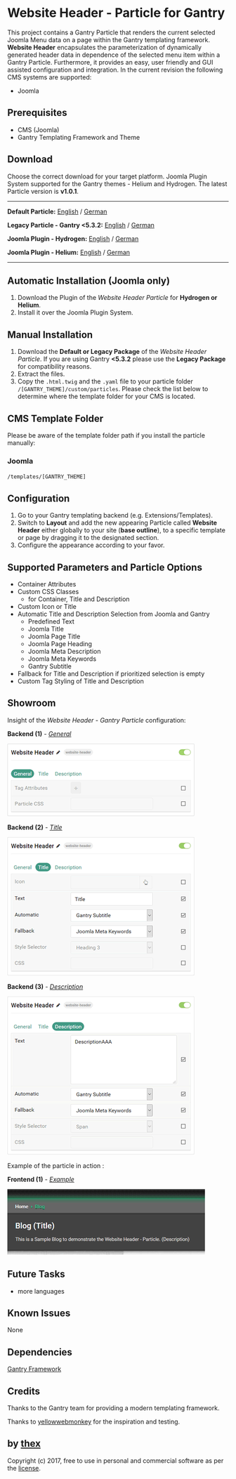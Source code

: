 # Website Header - Particle for Gantry
This project contains a Gantry Particle that renders the current selected Joomla Menu data on a page within the Gantry templating framework. **Website Header** encapsulates the parameterization of dynamically generated header data in dependence of the selected menu item within a Gantry Particle. Furthermore, it provides an easy, user friendly and GUI assisted configuration and integration. In the current revision the following CMS systems are supported:
* Joomla

## Prerequisites
* CMS (Joomla)
* Gantry Templating Framework and Theme

## Download
Choose the correct download for your target platform. Joomla Plugin System supported for the Gantry themes - Helium and Hydrogen. The latest Particle version is **v1.0.1**.

___
**Default Particle:**
[English](https://github.com/thexmanxyz/Website-Header-Gantry/releases/download/v1.0.1/wsh.particle.only.EN.v1.0.1.zip) / [German](https://github.com/thexmanxyz/Website-Header-Gantry/releases/download/v1.0.1/wsh.particle.only.DE.v1.0.1.zip)

**Legacy Particle - Gantry <5.3.2:**
[English](https://github.com/thexmanxyz/Website-Header-Gantry/releases/download/v1.0.1/wsh.particle.only.legacy.EN.v1.0.1.zip) / [German](https://github.com/thexmanxyz/Website-Header-Gantry/releases/download/v1.0.1/wsh.particle.only.legacy.DE.v1.0.1.zip)

**Joomla Plugin - Hydrogen:**
[English](https://github.com/thexmanxyz/Website-Header-Gantry/releases/download/v1.0.1/wsh.j3.hydrogen.EN.v1.0.1.zip) / [German](https://github.com/thexmanxyz/Website-Header-Gantry/releases/download/v1.0.1/wsh.j3.hydrogen.DE.v1.0.1.zip)

**Joomla Plugin - Helium:**
[English](https://github.com/thexmanxyz/Website-Header-Gantry/releases/download/v1.0.1/wsh.j3.helium.EN.v1.0.1.zip) / [German](https://github.com/thexmanxyz/Website-Header-Gantry/releases/download/v1.0.1/wsh.j3.helium.DE.v1.0.1.zip)
___

## Automatic Installation (Joomla only)
1. Download the Plugin of the *Website Header Particle* for **Hydrogen or Helium**.
2. Install it over the Joomla Plugin System.

## Manual Installation
1. Download the **Default or Legacy Package** of the *Website Header Particle*. If you are using Gantry **<5.3.2** please use the **Legacy Package** for compatibility reasons.
2. Extract the files.
3. Copy the `.html.twig` and the `.yaml` file to your particle folder `/[GANTRY_THEME]/custom/particles`. Please check the list below to determine where the template folder for your CMS is located.

## CMS Template Folder
Please be aware of the template folder path if you install the particle manually:

### Joomla
`/templates/[GANTRY_THEME]`

## Configuration
1. Go to your Gantry templating backend (e.g. Extensions/Templates).
2. Switch to **Layout** and add the new appearing Particle called **Website Header** either globally to your site (**base outline**), to a specific template or page by dragging it to the designated section.
3. Configure the appearance according to your favor.
 
## Supported Parameters and Particle Options
* Container Attributes
* Custom CSS Classes
  * for Container, Title and Description
* Custom Icon or Title
* Automatic Title and Description Selection from Joomla and Gantry
  * Predefined Text
  * Joomla Title
  * Joomla Page Title
  * Joomla Page Heading
  * Joomla Meta Description
  * Joomla Meta Keywords
  * Gantry Subtitle
* Fallback for Title and Description if prioritized selection is empty
* Custom Tag Styling of Title and Description

## Showroom
Insight of the *Website Header - Gantry Particle* configuration:

**Backend (1)** - *[General](/screenshots/backend_general.png)*

![1](/screenshots/backend_general.png)

**Backend (2)** - *[Title](/screenshots/backend_title.png)*

![2](/screenshots/backend_title.png)

**Backend (3)** - *[Description](/screenshots/backend_description.png)*

![3](/screenshots/backend_description.png)

Example of the particle in action :

**Frontend (1)** - *[Example](/screenshots/frontend_1.png)*

![4](/screenshots/frontend_1.png)

## Future Tasks
* more languages

## Known Issues
None

## Dependencies

[Gantry Framework](http://gantry.org/)

## Credits
Thanks to the Gantry team for providing a modern templating framework.

Thanks to [yellowwebmonkey](https://github.com/yellowwebmonkey) for the inspiration and testing.

## by [thex](https://github.com/thexmanxyz)
Copyright (c) 2017, free to use in personal and commercial software as per the [license](/LICENSE.md).
